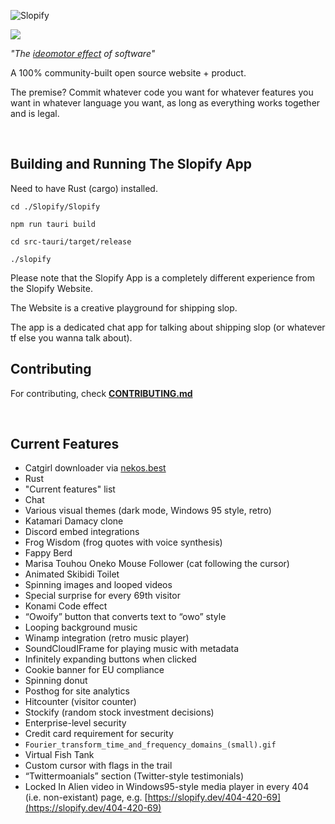 ![Slopify](SlopifyLogo.png)

[![](https://dcbadge.limes.pink/api/server/sPbES34ZsA)](https://discord.gg/WYmXc7Y8sF)

_"The [ideomotor effect](https://www.newmanmentalism.com/blog/a-mentalist-explains-how-ouija-boards-work-and-the-ideomotor-effect) of software"_

A 100% community-built open source website + product.

The premise? Commit whatever code you want for whatever features you want in whatever language you want, as long as everything works together and is legal.

<br>

## Building and Running The Slopify App

Need to have Rust (cargo) installed.

`cd ./Slopify/Slopify`

`npm run tauri build`

`cd src-tauri/target/release`

`./slopify`

Please note that the Slopify App is a completely different experience from the Slopify Website.

The Website is a creative playground for shipping slop.

The app is a dedicated chat app for talking about shipping slop (or whatever tf else you wanna talk about).

## Contributing

For contributing, check **[CONTRIBUTING.md](https://github.com/DishpitDev/Slopify/blob/main/CONTRIBUTING.md)**

<br>

## Current Features

- Catgirl downloader via [nekos.best](https://nekos.best)
- Rust
- "Current features" list
- Chat
- Various visual themes (dark mode, Windows 95 style, retro)
- Katamari Damacy clone
- Discord embed integrations
- Frog Wisdom (frog quotes with voice synthesis)
- Fappy Berd
- Marisa Touhou Oneko Mouse Follower (cat following the cursor)
- Animated Skibidi Toilet
- Spinning images and looped videos
- Special surprise for every 69th visitor
- Konami Code effect
- “Owoify” button that converts text to “owo” style
- Looping background music
- Winamp integration (retro music player)
- SoundCloudIFrame for playing music with metadata
- Infinitely expanding buttons when clicked
- Cookie banner for EU compliance
- Spinning donut
- Posthog for site analytics
- Hitcounter (visitor counter)
- Stockify (random stock investment decisions)
- Enterprise-level security
- Credit card requirement for security
- `Fourier_transform_time_and_frequency_domains_(small).gif`
- Virtual Fish Tank
- Custom cursor with flags in the trail
- “Twittermoanials” section (Twitter-style testimonials)
- Locked In Alien video in Windows95-style media player in every 404 (i.e. non-existant) page, e.g. [https://slopify.dev/404-420-69](https://slopify.dev/404-420-69)
